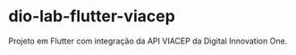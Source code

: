 # dio-lab-flutter-viacep

Projeto em Flutter com integração da API VIACEP da Digital Innovation One.